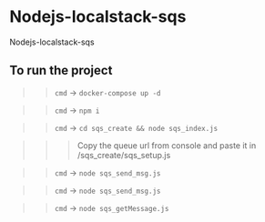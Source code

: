 # Nodejs-localstack-sqs
Nodejs-localstack-sqs

## To run the project

>>`cmd` -> `docker-compose up -d`

>>`cmd` -> `npm i`

>> `cmd` -> `cd sqs_create && node sqs_index.js`

>>> Copy the queue url from console and paste it in /sqs_create/sqs_setup.js

>>`cmd` ->  `node sqs_send_msg.js`

>>`cmd` ->  `node sqs_send_msg.js`

>>`cmd` ->  `node sqs_getMessage.js`

